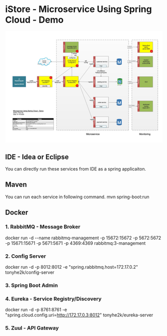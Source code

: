 # iStore - Microservice Using Spring Cloud - Demo 

![alt text](Microservice-Architecture.jpg "Architecture Diagram")

## IDE - Idea or Eclipse
You can directly run these services from IDE as a spring applicaiton.

## Maven
You can run each service in following command.
mvn spring-boot:run

## Docker

### 1. RabbitMQ - Message Broker
docker run -d --name rabbitmq-management -p 15672:15672 -p 5672:5672 -p 15671:15671 -p 5671:5671 -p 4369:4369 rabbitmq:3-management

### 2. Config Server 
docker run -d -p 8012:8012 -e "spring.rabbitmq.host=172.17.0.2" tonyhe2k/config-server

### 3. Spring Boot Admin

### 4. Eureka - Service Registry/Discovery
docker run -d -p 8761:8761 -e "spring.cloud.config.uri=http://172.17.0.3:8012" tonyhe2k/eureka-server

### 5. Zuul - API Gateway

